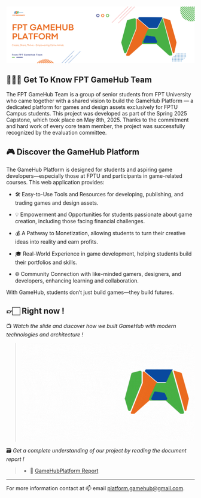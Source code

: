 ![Open Source at Microsoft](https://github.com/FU-Capstone/.github/blob/main/images/banner.png) 

## 🧑🏻‍🦰 Get To Know FPT GameHub Team
The FPT GameHub Team is a group of senior students from FPT University who came together with a shared vision to build the GameHub Platform — a dedicated platform for games and design assets exclusively for FPTU Campus students. This project was developed as part of the Spring 2025 Capstone, which took place on May 8th, 2025. Thanks to the commitment and hard work of every core team member, the project was successfully recognized by the evaluation committee.

## 🎮 Discover the GameHub Platform
The GameHub Platform is designed for students and aspiring game developers—especially those at FPTU and participants in game-related courses. This web application provides:

   - 🛠️ Easy-to-Use Tools and Resources for developing, publishing, and trading games and design assets.

   - 💡 Empowerment and Opportunities for students passionate about game creation, including those facing financial challenges.

   - 💰 A Pathway to Monetization, allowing students to turn their creative ideas into reality and earn profits.

   - 🎓 Real-World Experience in game development, helping students build their portfolios and skills.

   - 🌐 Community Connection with like-minded gamers, designers, and developers, enhancing learning and collaboration.

With GameHub, students don’t just build games—they build futures.

## 👉🏻 Right now !
📺 _Watch the slide and discover how we built GameHub with modern technologies and architecture !_
> [![GameHub Presentation](https://github.com/FU-Capstone/.github/blob/main/images/slideview01.gif)](https://www.canva.com/design/DAGkQYmtbqU/70zKw0B5BfacWQl0vBbvHA/view)

🗃️ _Get a complete understanding of our project by reading the document report !_
> - 📃 [GameHubPlatform Report](https://github.com/FU-Capstone/.github/blob/main/docs/GameHubPlatform_Report.pdf)


----

For more information contact at 📫 email [platform.gamehub@gmail.com](platform.gamehub@gmail.com).

